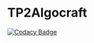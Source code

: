 # TP2Algocraft
[![Codacy Badge](https://api.codacy.com/project/badge/Grade/65d1c76d3aef4de29fa57853f26838c8)](https://app.codacy.com/app/ZombraZul/TP2Algocraft?utm_source=github.com&utm_medium=referral&utm_content=amaruDuran/TP2Algocraft&utm_campaign=Badge_Grade_Dashboard)